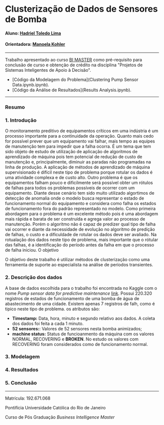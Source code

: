 # Clusterização de Dados de Sensores de Bomba


#### Aluno: [Hadriel Toledo Lima](https://github.com/hadriellima)
#### Orientadora: [Manoela Kohler](https://github.com/manoelakohler)



---

Trabalho apresentado ao curso [BI MASTER](https://ica.puc-rio.ai/bi-master) como pré-requisito para conclusão de curso e obtenção de crédito na disciplina "Projetos de Sistemas Inteligentes de Apoio à Decisão".


- [Código da Modelagem do Problema](Clustering Pump Sensor Data.ipynb.ipynb).
- [Código da Análise de Resultados](Results Analysis.ipynb).


---


### Resumo



### 1. Introdução

O monitoramento preditivo de equipamentos críticos em uma indústria é um processo importante para a continuidade da operação. Quanto mais cedo for possível prever que um equipamento vai falhar, mais tempo as equipes de manutenção tem para impedir que a falha ocorra. É um tema que tem sido objeto de estudo de utilização de aplicação de algoritmos de aprendizado de máquina pois tem potencial de redução de custo de manutenção e, principalmente, diminuir as paradas não programadas na linha de produção. 
A aplicação de métodos de aprendizado de máquina supervisionado é difícil neste tipo de problema porque rotular os dados é uma atividade complexa e de custo alto. Outro problema é que os equipamentos falham pouco e dificilmente será possível obter um rótulos de falhas para todos os problemas possíveis de ocorrer com um equipamento. 
Diante desse cenário tem sido muito utilizado algortimos de detecção de anomalia onde o modelo busca representar o estado de funcionamento normal do equipamento e considera como falha os estados de funcionamento fora do padrão representado no modelo. Como primeira abordagem para o problema é um excelente método pois é uma abordagem mais rápida e barata de ser construída e agrega valor ao processo de manutenção. Porém o algoritmo não é capaz de predizer qual tipo de falha vai ocorrer e  diante da necessidade de evolução no algoritmo de predição de falhas, o custo e a dificuldade de rotular os dados deve ser avaliado.
Na rotualação dos dados neste tipo de problema, mais importante que o rótular das falhas, é a identificação do período antes da falha em que o processo de falha iniciou. O objetivo 

O objetivo deste trabalho é utilizar métodos de clusterização como uma ferramenta de suporte ao especialista na análise de períodos transientes. 


### 2. Descrição dos dados

A base de dados escolhida para o trabalho foi encontrada no Kaggle com o nome *Pump sensor data for predictive maintenance* [link](https://www.kaggle.com/nphantawee/pump-sensor-data). Possui 220.320 registros de estados de funcionamento de uma bomba de água de abastecimento de uma cidade. Existem apenas 7 registros de falh, como é tipico neste tipo de problema. os atributos são: 
* **Timestamp:** Data, hora, minuto e segundo relativo aos dados. A coleta dos dados foi feita a cada 1 minuto. 
* **52 sensores:**: Valores de 52 sensores nesta bomba animizados; 
* **machine status:** Status de funcioanmento da máquina com os valores NORMAL, RECOVERING e **BROKEN**. No estudo os valores com RECOVERING foram considerados como de funcionamento normal.  



### 3. Modelagem



### 4. Resultados




### 5. Conclusão



---

Matrícula: 192.671.068

Pontifícia Universidade Católica do Rio de Janeiro

Curso de Pós Graduação *Business Intelligence Master*
